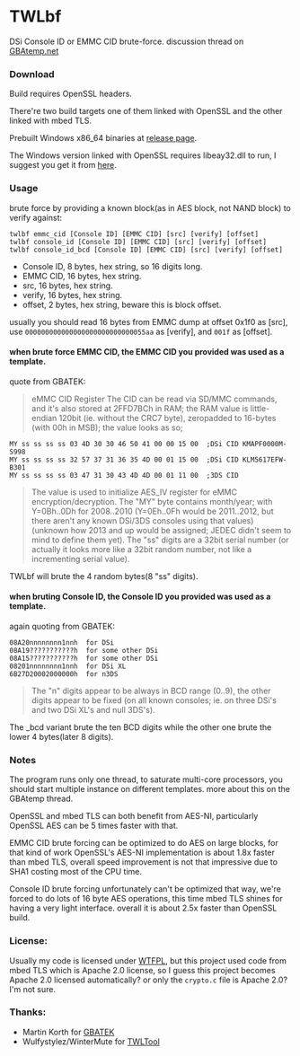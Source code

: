 # TWLbf
DSi Console ID or EMMC CID brute-force.
discussion thread on [GBAtemp.net](https://gbatemp.net/threads/481732/)

### Download
Build requires OpenSSL headers.

There're two build targets one of them linked with OpenSSL
and the other linked with mbed TLS.

Prebuilt Windows x86_64 binaries at [release page](https://github.com/Jimmy-Z/TWLbf/releases).

The Windows version linked with OpenSSL requires libeay32.dll to run,
I suggest you get it from [here](https://indy.fulgan.com/SSL/).

### Usage
brute force by providing a known block(as in AES block, not NAND block) to verify against:

````
twlbf emmc_cid [Console ID] [EMMC CID] [src] [verify] [offset]
twlbf console_id [Console ID] [EMMC CID] [src] [verify] [offset]
twlbf console_id_bcd [Console ID] [EMMC CID] [src] [verify] [offset]
````

- Console ID, 8 bytes, hex string, so 16 digits long.
- EMMC CID, 16 bytes, hex string.
- src, 16 bytes, hex string.
- verify, 16 bytes, hex string.
- offset, 2 bytes, hex string, beware this is block offset.

usually you should read 16 bytes from EMMC dump at offset 0x1f0 as [src],
use `000000000000000000000000000055aa` as [verify], and `001f` as [offset].

#### when brute force EMMC CID, the EMMC CID you provided was used as a template.

quote from GBATEK:

> eMMC CID Register
> The CID can be read via SD/MMC commands, and it's also stored at 2FFD7BCh in RAM; the RAM value is little-endian 120bit (ie. without the CRC7 byte), zeropadded to 16-bytes (with 00h in MSB); the value looks as so;

````
MY ss ss ss ss 03 4D 30 30 46 50 41 00 00 15 00  ;DSi CID KMAPF0000M-S998
MY ss ss ss ss 32 57 37 31 36 35 4D 00 01 15 00  ;DSi CID KLM5617EFW-B301
MY ss ss ss ss 03 47 31 30 43 4D 4D 00 01 11 00  ;3DS CID
````

> The value is used to initialize AES_IV register for eMMC encryption/decryption.
> The "MY" byte contains month/year; with Y=0Bh..0Dh for 2008..2010 (Y=0Eh..0Fh would be 2011..2012, but there aren't any known DSi/3DS consoles using that values) (unknown how 2013 and up would be assigned; JEDEC didn't seem to mind to define them yet). The "ss" digits are a 32bit serial number (or actually it looks more like a 32bit random number, not like a incrementing serial value).

TWLbf will brute the 4 random bytes(8 "ss" digits).

#### when bruting Console ID, the Console ID you provided was used as a template.

again quoting from GBATEK:

````
08A20nnnnnnnn1nnh  for DSi
08A19???????????h  for some other DSi
08A15???????????h  for some other DSi
08201nnnnnnnn1nnh  for DSi XL
6B27D20002000000h  for n3DS
````
> The "n" digits appear to be always in BCD range (0..9), the other digits appear to be fixed (on all known consoles; ie. on three DSi's and two DSi XL's and null 3DS's).

The _bcd variant brute the ten BCD digits while the other one brute the lower 4 bytes(later 8 digits).

### Notes
The program runs only one thread, to saturate multi-core processors,
you should start multiple instance on different templates.
more about this on the GBAtemp thread.

OpenSSL and mbed TLS can both benefit from AES-NI,
particularly OpenSSL AES can be 5 times faster with that.

EMMC CID brute forcing can be optimized to do AES on large blocks,
for that kind of work OpenSSL's AES-NI implementation is about 1.8x faster than mbed TLS,
overall speed improvement is not that impressive due to SHA1 costing most of the CPU time.

Console ID brute forcing unfortunately can't be optimized that way,
we're forced to do lots of 16 byte AES operations,
this time mbed TLS shines for having a very light interface.
overall it is about 2.5x faster than OpenSSL build.

### License:
Usually my code is licensed under [WTFPL](https://en.wikipedia.org/wiki/WTFPL),
but this project used code from mbed TLS which is Apache 2.0 license,
so I guess this project becomes Apache 2.0 licensed automatically?
or only the `crypto.c` file is Apache 2.0?
I'm not sure.

### Thanks:
- Martin Korth for [GBATEK](http://problemkaputt.de/gbatek.htm)
- Wulfystylez/WinterMute for [TWLTool](https://github.com/WinterMute/twltool)
